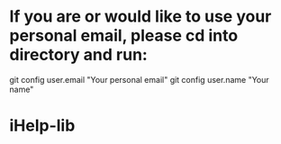 # If you are or would like to use your personal email, please cd into directory and run:
  git config user.email "Your personal email"
  git config user.name "Your name"

# iHelp-lib
